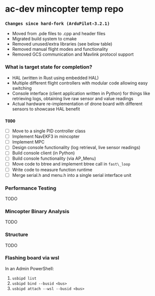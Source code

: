 # ac-dev mincopter temp repo

### `Changes since hard-fork (ArduPilot-3.2.1)`
- Moved from .pde files to .cpp and header files
- Migrated build system to cmake
- Removed unused/extra libraries (see below table)
- Removed manual flight modes and functionality
- Removed GCS communication and Mavlink protocol support

### What is target state for completion?
- HAL (written in Rust using embedded HAL)
- Multiple different flight controllers with modular code allowing easy switching
- Console interface (client application written in Python) for things like retrieving logs, obtaining live raw sensor and value readings
- Actual hardware re-implementation of drone board with different sensors to showcase HAL benefit

### `TODO`
- [ ] Move to a single PID controller class
- [ ] Implement NavEKF3 in mincopter
- [ ] Implement MPC
- [ ] Design console functionality (log retrieval, live sensor readings)
- [ ] Build console client (in Python)
- [ ] Build console functionality (via AP\_Menu)
- [ ] Move code to btree and implement btree call in `fast\_loop`
- [ ] Write code to measure function runtime
- [ ] Merge serial.h and menu.h into a single serial interface unit

### Performance Testing
TODO

### Mincopter Binary Analysis
TODO


### Structure
TODO

### Flashing board via wsl
In an Admin PowerShell:
1. `usbipd list`
2. `usbipd bind --busid <bus>`
3. `usbipd attach --wsl --busid <bus>`

